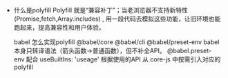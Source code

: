 - 什么是polyfill
   Polyfill 就是“兼容补丁”；当老浏览器不支持新特性(Promise,fetch,Array.includes) ,
   用一段代码去模拟这些功能，让旧环境也能跑起来，提高兼容性和用户体验。

   babel 怎么实现polyfill
   @babel/core @babel/cli @babel/preset-env
   babel 本身只转译语法（箭头函数->普通函数），但不补全API。
   @babel.preset-env 配合 useBuiltIns: 'useage' 根据使用的API 从 core-js 中按需引入对应的polyfill